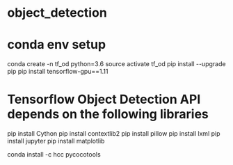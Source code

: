 # object_detection

# conda env setup
conda create -n tf_od python=3.6
source activate tf_od
pip install --upgrade pip
pip install tensorflow-gpu==1.11

# Tensorflow Object Detection API depends on the following libraries
pip install Cython
pip install contextlib2
pip install pillow
pip install lxml
pip install jupyter
pip install matplotlib

conda install -c hcc pycocotools